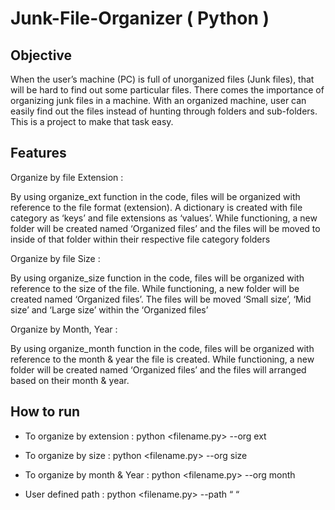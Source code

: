 # Junk-File-Organizer ( Python )

## Objective

When the user’s machine (PC) is full of unorganized files (Junk files), that will be hard to find out some particular files. 
There comes the importance of organizing junk files in a machine. With an organized machine, user can easily find out the files 
instead of hunting through folders and sub-folders. This is a project to make that task easy.

## Features

Organize by file Extension :

By using organize_ext function in the code, files will be organized with reference to the file 
format (extension). A dictionary is created with file category as ‘keys’ and file extensions as 
‘values’. While functioning, a new folder will be created named ‘Organized files’ and the files will 
be moved to inside of that folder within their respective file category folders

Organize by file Size :

By using organize_size function in the code, files will be organized with reference to the size of 
the file. While functioning, a new folder will be created named ‘Organized files’. The files will be 
moved ‘Small size’, ‘Mid size’ and ‘Large size’ within the ‘Organized files’

 Organize by Month, Year :
 
By using organize_month function in the code, files will be organized with reference to the 
month & year the file is created. While functioning, a new folder will be created named 
‘Organized files’ and the files will arranged based on their month & year.

## How to run

- To organize by extension : python <filename.py> --org ext
- To organize by size : python <filename.py> --org size
- To organize by month & Year : python <filename.py> --org month 

- User defined path : python <filename.py> --path “ <path of the files to be organized> “

